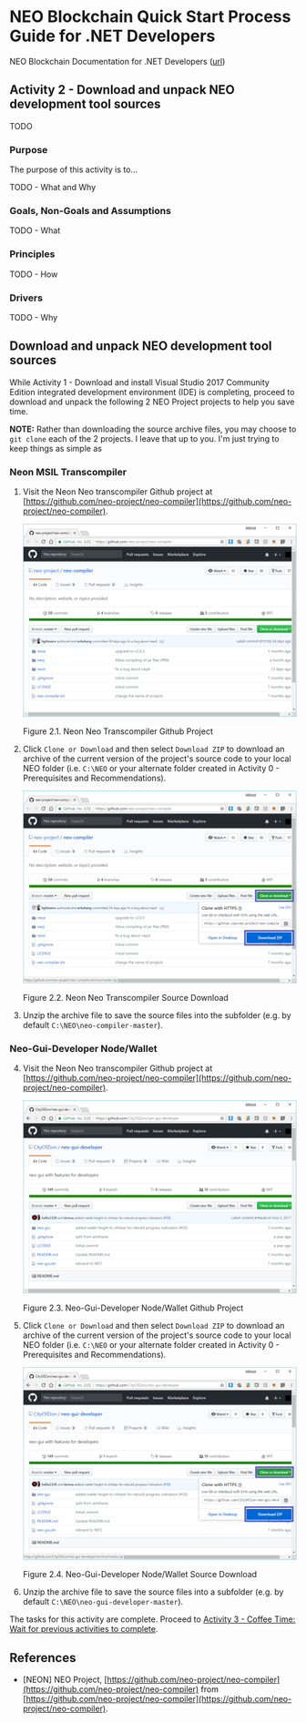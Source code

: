 # NEO Blockchain Quick Start Process Guide for .NET Developers

NEO Blockchain Documentation for .NET Developers ([url](https://github.com/mwherman2000/neo-windocs/tree/master/windocs))

## Activity 2 - Download and unpack NEO development tool sources

TODO

### Purpose

The purpose of this activity is to...

TODO - What and Why

### Goals, Non-Goals and Assumptions

TODO - What

### Principles

TODO - How

### Drivers

TODO - Why

## Download and unpack NEO development tool sources

While Activity 1 - Download and install Visual Studio 2017 Community Edition integrated development environment (IDE) is completing, proceed to download and unpack the following 2 NEO Project projects to help you save time.

**NOTE:** Rather than downloading the source archive files, you may choose to `git clone` each of the 2 projects.  I leave that up to you. I'm just trying to keep things as simple as 

### Neon MSIL Transcompiler

1. Visit the Neon Neo transcompiler Github project at [https://github.com/neo-project/neo-compiler](https://github.com/neo-project/neo-compiler).

   ![Neon Neo transcompiler Github Project](./images/02-downloadneodevtoolsrc/NeonCompiler1Install.png)

   Figure 2.1. Neon Neo Transcompiler Github Project

2. Click `Clone or Download` and then select `Download ZIP` to download an archive of the current version of the project's source code to your local NEO folder (i.e. `C:\NEO` or your alternate folder created in Activity 0 - Prerequisites and Recommendations).

   ![Neon Neo transcompiler Github project Download](./images/02-downloadneodevtoolsrc/NeonCompiler2Install.png)

   Figure 2.2. Neon Neo Transcompiler Source Download

3. Unzip the archive file to save the source files into the subfolder (e.g. by default `C:\NEO\neo-compiler-master`).

### Neo-Gui-Developer Node/Wallet

4. Visit the Neon Neo transcompiler Github project at [https://github.com/neo-project/neo-compiler](https://github.com/neo-project/neo-compiler).

   ![Neo-Gui-Developer Node/Wallet Github Project](./images/02-downloadneodevtoolsrc/NeoGuiDev1Install.png)

   Figure 2.3. Neo-Gui-Developer Node/Wallet Github Project

5. Click `Clone or Download` and then select `Download ZIP` to download an archive of the current version of the project's source code to your local NEO folder (i.e. `C:\NEO` or your alternate folder created in Activity 0 - Prerequisites and Recommendations).

   ![Neo-Gui-Developer Node/Wallet Github Projectd Download](./images/02-downloadneodevtoolsrc/NeoGuiDev2Install.png)

   Figure 2.4. Neo-Gui-Developer Node/Wallet Source Download

4. Unzip the archive file to save the source files into a subfolder (e.g. by default `C:\NEO\neo-gui-developer-master`).

The tasks for this activity are complete. Proceed to [Activity 3 - Coffee Time: Wait for previous activities to complete](./03-coffeetime-waitforprevactivities.md).

## References

* [NEON] NEO Project, [https://github.com/neo-project/neo-compiler](https://github.com/neo-project/neo-compiler) from [https://github.com/neo-project/neo-compiler](https://github.com/neo-project/neo-compiler).
